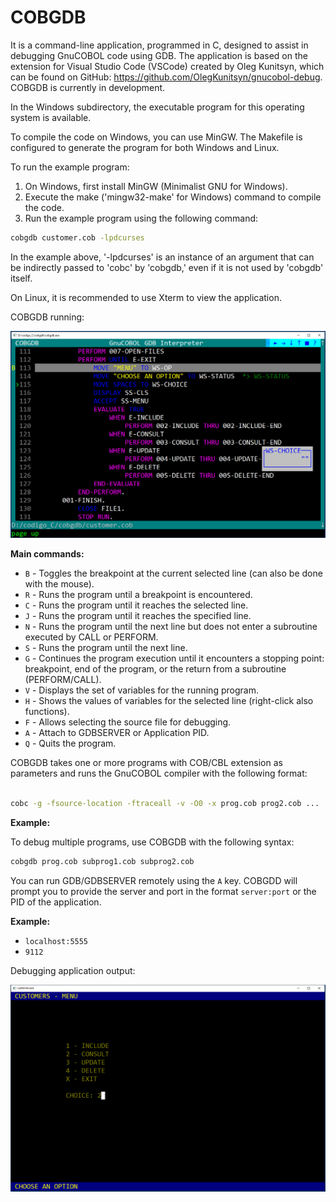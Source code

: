 <h1>COBGDB</h1>

It is a command-line application, programmed in C, designed to assist in debugging GnuCOBOL code using GDB. The application is based on the extension for Visual Studio Code (VSCode) created by Oleg Kunitsyn, which can be found on GitHub: https://github.com/OlegKunitsyn/gnucobol-debug. COBGDB is currently in development.

In the Windows subdirectory, the executable program for this operating system is available.

To compile the code on Windows, you can use MinGW. The Makefile is configured to generate the program for both Windows and Linux.

To run the example program:

1. On Windows, first install MinGW (Minimalist GNU for Windows).
2. Execute the make ('mingw32-make' for Windows) command to compile the code.
3. Run the example program using the following command:
```bash
cobgdb customer.cob -lpdcurses
```
   
In the example above, '-lpdcurses' is an instance of an argument that can be indirectly passed to 'cobc' by 'cobgdb,' even if it is not used by 'cobgdb' itself.

On Linux, it is recommended to use Xterm to view the application.


COBGDB running:


![Screenshot](cobgdb_run.png)

**Main commands:**

- `B` - Toggles the breakpoint at the current selected line (can also be done with the mouse).
- `R` - Runs the program until a breakpoint is encountered.
- `C` - Runs the program until it reaches the selected line.
- `J` - Runs the program until it reaches the specified line.
- `N` - Runs the program until the next line but does not enter a subroutine executed by CALL or PERFORM.
- `S` - Runs the program until the next line.
- `G` - Continues the program execution until it encounters a stopping point: breakpoint, end of the program, or the return from a subroutine (PERFORM/CALL).
- `V` - Displays the set of variables for the running program.
- `H` - Shows the values of variables for the selected line (right-click also functions).
- `F` - Allows selecting the source file for debugging.
- `A` - Attach to GDBSERVER or Application PID.
- `Q` - Quits the program.

COBGDB takes one or more programs with COB/CBL extension as parameters and runs the GnuCOBOL compiler with the following format:
```bash

cobc -g -fsource-location -ftraceall -v -O0 -x prog.cob prog2.cob ...
```

**Example:**

To debug multiple programs, use COBGDB with the following syntax:

```bash
cobgdb prog.cob subprog1.cob subprog2.cob
```

You can run GDB/GDBSERVER remotely using the `A` key. COBGDD will prompt you to provide the server and port in the format `server:port` or the PID of the application.

**Example:**
- `localhost:5555`
- `9112`

Debugging application output:

![Screenshot](customer_run.png)

